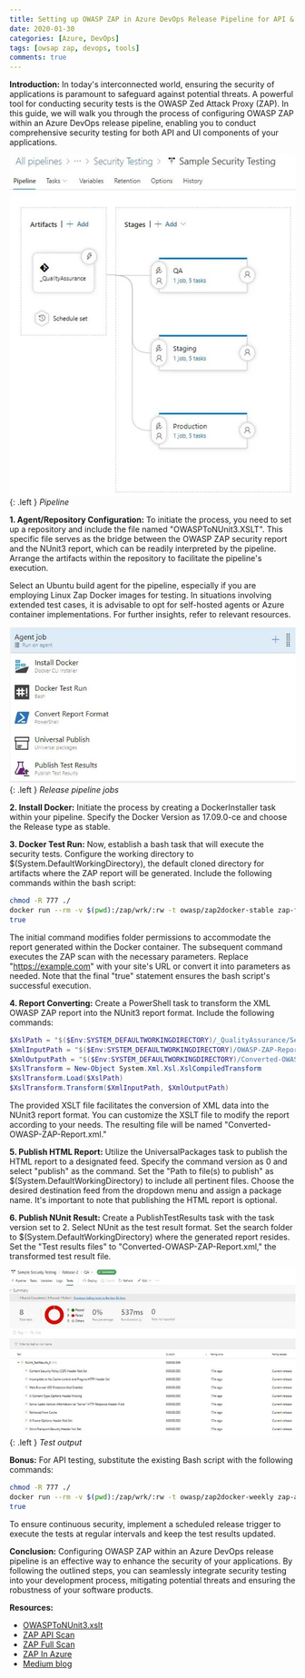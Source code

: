 ```yaml
---
title: Setting up OWASP ZAP in Azure DevOps Release Pipeline for API & UI
date: 2020-01-30
categories: [Azure, DevOps]
tags: [owsap zap, devops, tools]
comments: true
---
```


**Introduction:**
In today's interconnected world, ensuring the security of applications is paramount to safeguard against potential threats. A powerful tool for conducting security tests is the OWASP Zed Attack Proxy (ZAP). In this guide, we will walk you through the process of configuring OWASP ZAP within an Azure DevOps release pipeline, enabling you to conduct comprehensive security testing for both API and UI components of your applications.

![Pipeline](/assets/images/2020-01-30-tools-azure-devops-owasp-zap_1.JPG){: .left }
_Pipeline_

**1. Agent/Repository Configuration:**
To initiate the process, you need to set up a repository and include the file named "OWASPToNUnit3.XSLT". This specific file serves as the bridge between the OWASP ZAP security report and the NUnit3 report, which can be readily interpreted by the pipeline. Arrange the artifacts within the repository to facilitate the pipeline's execution.

Select an Ubuntu build agent for the pipeline, especially if you are employing Linux Zap Docker images for testing. In situations involving extended test cases, it is advisable to opt for self-hosted agents or Azure container implementations. For further insights, refer to relevant resources.

![Release pipeline jobs](/assets/images/2020-01-30-tools-azure-devops-owasp-zap_2.JPG){: .left }
_Release pipeline jobs_

**2. Install Docker:**
Initiate the process by creating a DockerInstaller task within your pipeline. Specify the Docker Version as 17.09.0-ce and choose the Release type as stable.

**3. Docker Test Run:**
Now, establish a bash task that will execute the security tests. Configure the working directory to $(System.DefaultWorkingDirectory), the default cloned directory for artifacts where the ZAP report will be generated. Include the following commands within the bash script:

```bash
chmod -R 777 ./
docker run --rm -v $(pwd):/zap/wrk/:rw -t owasp/zap2docker-stable zap-full-scan.py -t https://example.com -g gen.conf -x OWASP-ZAP-Report.xml -r scan-report.html
true
```

The initial command modifies folder permissions to accommodate the report generated within the Docker container. The subsequent command executes the ZAP scan with the necessary parameters. Replace "https://example.com" with your site's URL or convert it into parameters as needed. Note that the final "true" statement ensures the bash script's successful execution.

**4. Report Converting:**
Create a PowerShell task to transform the XML OWASP ZAP report into the NUnit3 report format. Include the following commands:

```powershell
$XslPath = "$($Env:SYSTEM_DEFAULTWORKINGDIRECTORY)/_QualityAssurance/SecurityTest/OWASPToNUnit3.xslt"
$XmlInputPath = "$($Env:SYSTEM_DEFAULTWORKINGDIRECTORY)/OWASP-ZAP-Report.xml"
$XmlOutputPath = "$($Env:SYSTEM_DEFAULTWORKINGDIRECTORY)/Converted-OWASP-ZAP-Report.xml"
$XslTransform = New-Object System.Xml.Xsl.XslCompiledTransform
$XslTransform.Load($XslPath)
$XslTransform.Transform($XmlInputPath, $XmlOutputPath)
```

The provided XSLT file facilitates the conversion of XML data into the NUnit3 report format. You can customize the XSLT file to modify the report according to your needs. The resulting file will be named "Converted-OWASP-ZAP-Report.xml."

**5. Publish HTML Report:**
Utilize the UniversalPackages task to publish the HTML report to a designated feed. Specify the command version as 0 and select "publish" as the command. Set the "Path to file(s) to publish" as $(System.DefaultWorkingDirectory) to include all pertinent files. Choose the desired destination feed from the dropdown menu and assign a package name. It's important to note that publishing the HTML report is optional.

**6. Publish NUnit Result:**
Create a PublishTestResults task with the task version set to 2. Select NUnit as the test result format. Set the search folder to $(System.DefaultWorkingDirectory) where the generated report resides. Set the "Test results files" to "Converted-OWASP-ZAP-Report.xml," the transformed test result file.

![Test output](/assets/images/2020-01-30-tools-azure-devops-owasp-zap_3.JPG){: .left }
_Test output_

**Bonus:**
For API testing, substitute the existing Bash script with the following commands:

```bash
chmod -R 777 ./
docker run --rm -v $(pwd):/zap/wrk/:rw -t owasp/zap2docker-weekly zap-api-scan.py -t https://example.com/swagger/v1/swagger.json -f openapi -g api-scan.conf -x OWASP-ZAP-Report.xml -r api-scan-report.html
true
```

To ensure continuous security, implement a scheduled release trigger to execute the tests at regular intervals and keep the test results updated.

**Conclusion:**
Configuring OWASP ZAP within an Azure DevOps release pipeline is an effective way to enhance the security of your applications. By following the outlined steps, you can seamlessly integrate security testing into your development process, mitigating potential threats and ensuring the robustness of your software products.

**Resources:**
- [OWASPToNUnit3.xslt](https://gist.github.com/sudhinsr/6dad07c20785d8d00ffd406a6c581b15)
- [ZAP API Scan](https://github.com/zaproxy/zaproxy/wiki/ZAP-API-Scan)
- [ZAP Full Scan](https://github.com/zaproxy/zaproxy/wiki/ZAP-Full-Scan)
- [ZAP In Azure](https://devblogs.microsoft.com/premier-developer/azure-devops-pipelines-leveraging-owasp-zap-in-the-release-pipeline)
- [Medium blog](https://medium.com/@sudhinsureshr/azure-devops-configure-owasp-zap-in-release-pipeline-1a40b0f79e3b)
